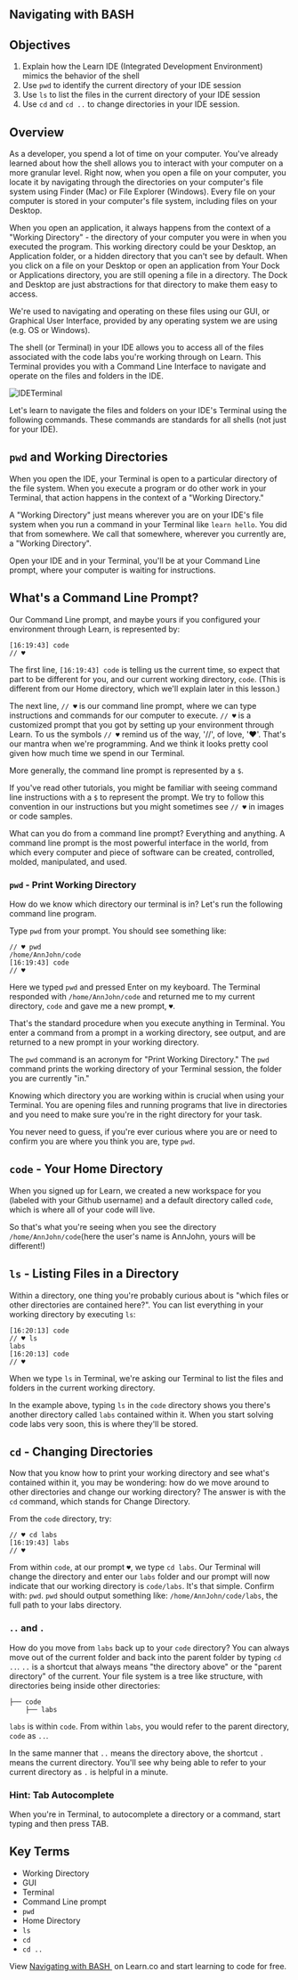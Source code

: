 ## Navigating with BASH

## Objectives

1. Explain how the Learn IDE (Integrated Development Environment) mimics the behavior of the shell
2. Use `pwd` to identify the current directory of your IDE session
3. Use `ls` to list the files in the current directory of your IDE session
4. Use `cd` and `cd ..` to change directories in your IDE session.


## Overview

As a developer, you spend a lot of time on your computer. You've already learned about how the shell allows you to interact with your computer on a more granular level. Right now, when you open a file on your computer, you locate it by navigating through the directories on your computer's file system using Finder (Mac) or File Explorer (Windows). Every file on your computer is stored in your computer's file system, including files on your Desktop.

When you open an application, it always happens from the context of a "Working Directory" - the directory of your computer you were in when you executed the program. This working directory could be your Desktop, an Application folder, or a hidden directory that you can't see by default. When you click on a file on your Desktop or open an application from Your Dock or Applications directory, you are still opening a file in a directory. The Dock and Desktop are just abstractions for that directory to make them easy to access.

We're used to navigating and operating on these files using our GUI, or Graphical User Interface, provided by any operating system we are using (e.g. OS or Windows).

The shell (or Terminal) in your IDE allows you to access all of the files associated with the code labs you're working through on Learn. This Terminal provides you with a Command Line Interface to navigate and operate on the files and folders in the IDE.

![IDETerminal](https://s3.amazonaws.com/learn-verified/ILE-Console.png)

Let's learn to navigate the files and folders on your IDE's Terminal using the following commands. These commands are standards for all shells (not just for your IDE).

## `pwd` and Working Directories

When you open the IDE, your Terminal is open to a particular directory of the file system. When you execute a program or do other work in your Terminal, that action happens in the context of a "Working Directory."

A "Working Directory" just means wherever you are on your IDE's file system when you run a command in your Terminal like `learn hello`. You did that from somewhere. We call that somewhere, wherever you currently are, a "Working Directory".

Open your IDE and in your Terminal, you'll be at your Command Line prompt, where your computer is waiting for instructions.

## What's a Command Line Prompt?

Our Command Line prompt, and maybe yours if you configured your environment through Learn, is represented by:

```
[16:19:43] code
// ♥
```

The first line, `[16:19:43] code` is telling us the current time, so expect that part to be different for you, and our current working directory, `code`. (This is different from our Home directory, which we'll explain later in this lesson.)

The next line, `// ♥` is our command line prompt, where we can type instructions and commands for our computer to execute. `// ♥` is a customized prompt that you got by setting up your environment through Learn. To us the symbols `// ♥` remind us of the way, '//', of love, '♥'. That's our mantra when we're programming. And we think it looks pretty cool given how much time we spend in our Terminal.

More generally, the command line prompt is represented by a `$`.

If you've read other tutorials, you might be familiar with seeing command line instructions with a `$` to represent the prompt. We try to follow this convention in our instructions but you might sometimes see `// ♥` in images or code samples.

What can you do from a command line prompt? Everything and anything. A command line prompt is the most powerful interface in the world, from which every computer and piece of software can be created, controlled, molded, manipulated, and used.

### `pwd` - Print Working Directory

How do we know which directory our terminal is in? Let's run the following command line program.

Type `pwd` from your prompt. You should see something like:

```
// ♥ pwd
/home/AnnJohn/code
[16:19:43] code
// ♥
```

Here we typed `pwd` and pressed Enter on my keyboard. The Terminal responded with `/home/AnnJohn/code` and returned me to my current directory, `code` and gave me a new prompt, `♥`.

That's the standard procedure when you execute anything in Terminal. You enter a command from a prompt in a working directory, see output, and are returned to a new prompt in your working directory.

The `pwd` command is an acronym for "Print Working Directory." The `pwd` command prints the working directory of your Terminal session, the folder you are currently "in."

Knowing which directory you are working within is crucial when using your Terminal. You are opening files and running programs that live in directories and you need to make sure you're in the right directory for your task.

You never need to guess, if you're ever curious where you are or need to confirm you are where you think you are, type `pwd`.

## `code` - Your Home Directory

When you signed up for Learn, we created a new workspace for you (labeled with your Github username) and a default directory called `code`, which is where all of your code will live.

So that's what you're seeing when you see the directory `/home/AnnJohn/code`(here the user's name is AnnJohn, yours will be different!)

## `ls` - Listing Files in a Directory

Within a directory, one thing you're probably curious about is "which files or other directories are contained here?". You can list everything in your working directory by executing `ls`:

```
[16:20:13] code
// ♥ ls
labs
[16:20:13] code
// ♥
```

When we type `ls` in Terminal, we're asking our Terminal to list the files and folders in the current working directory.

In the example above, typing `ls` in the `code` directory shows you there's another directory called `labs` contained within it. When you start solving code labs very soon, this is where they'll be stored.

## `cd` - Changing Directories

Now that you know how to print your working directory and see what's contained within it, you may be wondering: how do we move around to other directories and change our working directory? The answer is with the `cd` command, which stands for Change Directory.

From the `code` directory, try:

```
// ♥ cd labs
[16:19:43] labs
// ♥
```

From within `code`, at our prompt `♥`, we type `cd labs`. Our Terminal will change the directory and enter our `labs` folder and our prompt will now indicate that our working directory is `code/labs`. It's that simple. Confirm with: `pwd`. `pwd` should output something like: `/home/AnnJohn/code/labs`, the full path to your labs directory.

### `..` and `.`

How do you move from `labs` back up to your `code` directory? You can always move out of the current folder and back into the parent folder by typing `cd ..`.  `..` is a shortcut that always means "the directory above" or the "parent directory" of the current. Your file system is a tree like structure, with directories being inside other directories:

```
├── code
    ├── labs
```

`labs` is within `code`. From within `labs`, you would refer to the parent directory, `code` as `..`.

In the same manner that `..` means the directory above, the shortcut `.` means the current directory. You'll see why being able to refer to your current directory as `.` is helpful in a minute.

### Hint: Tab Autocomplete

When you're in Terminal, to autocomplete a directory or a command, start typing and then press TAB.

## Key Terms

- Working Directory
- GUI
- Terminal
- Command Line prompt
- `pwd`
- Home Directory
- `ls`
- `cd`
- `cd ..`



<p class='util--hide'>View <a href='https://learn.co/lessons/navigating-with-bash-ide'>Navigating with BASH </a> on Learn.co and start learning to code for free.</p>
